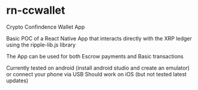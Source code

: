 # rn-ccwallet
Crypto Confindence Wallet App

Basic POC of a React Native App that interacts directly with the XRP ledger using the ripple-lib.js library

The App can be used for both Escrow payments and Basic transactions

Currently tested on android (install android studio and create an emulator) or connect your phone via USB
Should work on iOS (but not tested latest updates)
